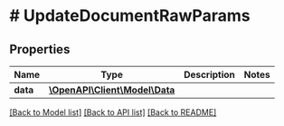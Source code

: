 # # UpdateDocumentRawParams

## Properties

Name | Type | Description | Notes
------------ | ------------- | ------------- | -------------
**data** | [**\OpenAPI\Client\Model\Data**](Data.md) |  |

[[Back to Model list]](../../README.md#models) [[Back to API list]](../../README.md#endpoints) [[Back to README]](../../README.md)

